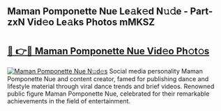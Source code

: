 ## Maman Pomponette Nue Le𝚊k𝚎d N𝚞𝚍e - Part-zxN Vid𝚎o Le𝚊ks Photos mMKSZ

# <h2><a href="http://fb2hb3j.evod.top/?m=Maman+Pomponette+Nue">🔗 👉🔴 Maman Pomponette Nue Vid𝚎o Ph𝚘t𝚘s</a></h2>

[![Maman Pomponette Nue N𝚞d𝚎s](https://i.imgur.com/8V9OHl7.gif)](http://fb2hb3j.evod.top/?m=Maman+Pomponette+Nue)
Social media personality Maman Pomponette Nue and content creator, famed for publishing dance and lifestyle material through viral dance trends and brief videos. Renowned public figure Maman Pomponette Nue, celebrated for their remarkable achievements in the field of entertainment. 
